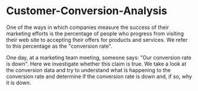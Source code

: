 # Customer-Conversion-Analysis
One of the ways in which companies measure the success of their marketing efforts is the percentage of people who progress from 
visiting their web site to accepting their offers for products and services. We refer to this percentage as the "conversion rate".  

One day, at a marketing team meeting, someone says: "Our conversion rate is down". Here we investigate whether this claim is true. 
We take a look at the conversion data and try to understand what is happening to the conversion rate and determine if the conversion 
rate is down and, if so, why it is down.
